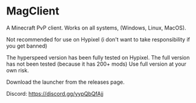 # MagClient
A Minecraft PvP client. Works on all systems, (Windows, Linux, MacOS). 

Not recommended for use on Hypixel (i don't want to take responsibility if you get banned)

The hyperspeed version has been fully tested on Hypixel. 
The full version has not been tested (because it has 200+ mods)
Use full version at your own risk. 

Download the launcher from the releases page.

Discord: https://discord.gg/yypQbQfAjj
